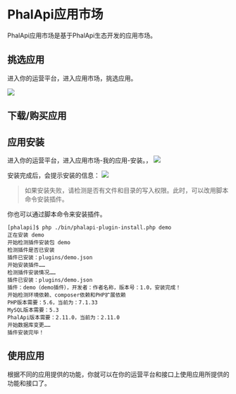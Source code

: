 # PhalApi应用市场

PhalApi应用市场是基于PhalApi生态开发的应用市场。

## 挑选应用

进入你的运营平台，进入应用市场，挑选应用。

![](http://cdn7.okayapi.com/yesyesapi_20200312123139_653dc13fa6c6809ccbb80551d756f671.png)

## 下载/购买应用

## 应用安装

进入你的运营平台，进入应用市场-我的应用-安装。，
![](http://cdn7.okayapi.com/yesyesapi_20200312122828_01b3e0ed1ee29e80c95a7b635a9c18e7.png)

安装完成后，会提示安装的信息：
![](http://cdn7.okayapi.com/yesyesapi_20200312122828_01b3e0ed1ee29e80c95a7b635a9c18e7.png)

> 如果安装失败，请检测是否有文件和目录的写入权限。此时，可以改用脚本命令安装插件。

你也可以通过脚本命令来安装插件。 

```
[phalapi]$ php ./bin/phalapi-plugin-install.php demo
正在安装 demo
开始检测插件安装包 demo
检测插件是否已安装
插件已安装：plugins/demo.json
开始安装插件……
检测插件安装情况……
插件已安装：plugins/demo.json
插件：demo（demo插件），开发者：作者名称，版本号：1.0，安装完成！
开始检测环境依赖、composer依赖和PHP扩展依赖
PHP版本需要：5.6，当前为：7.1.33
MySQL版本需要：5.3
PhalApi版本需要：2.11.0，当前为：2.11.0
开始数据库变更……
插件安装完毕！
```

## 使用应用

根据不同的应用提供的功能，你就可以在你的运营平台和接口上使用应用所提供的功能和接口了。


